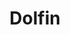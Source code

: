 ---
title: "Dolfin"
seoTitle: "Dolfin integration"
seoDescription: "Here’s how Dolfin works with your applications to streamline your workflow."
summary: "Dolfin is Accounting software designed to streamline key processes within your business. Its provides real-time information to give you greater strategic insights. Stock2Shop has integrations to help automate B2C and B2B e-commerce transactions between Dolfin and your other applications"
lead: "Stock2Shop can integrate Dolfin with many B2B and B2C ecommerce and logistic applications, here is how we can help you automate your busienss"
image: "/uploads/logo-sap-business-one.png"
imageAlt: sap logo
type: "source"
source: "dolfin"
tags: ["erp"]
aliases:
    - /integrations/dolfin/
---